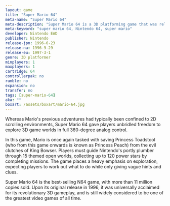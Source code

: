 ```yaml
---
layout: game
title: "Super Mario 64"
meta-name: "Super Mario 64"
meta-description: "Super Mario 64 is a 3D platforming game that was released alongside the Nintendo 64. It is the first Super Mario game to feature full 3D gameplay."
meta-keyword: "super mario 64, Nintendo 64, super mario"
developer: Nintendo EAD
publisher: Nintendo
release-jpn: 1996-6-23
release-na: 1996-9-29
release-eu: 1997-3-1
genre: 3D platformer
minplayers: 1
maxplayers: 1
cartridge: 64
controllerpak: no
rumble: no
expansion: no
transfer: no
tags: [super-mario-64]
aka: ""
boxart: /assets/boxart/mario-64.jpg
---
```


Whereas Mario's previous adventures had typically been confined to 2D scrolling environments, Super Mario 64 gave players unbridled freedom to explore 3D game worlds in full 360-degree analog control.

In this game, Mario is once again tasked with saving Princess Toadstool (who from this game onwards is known as Princess Peach) from the evil clutches of King Bowser. Players must guide Nintendo's portly plumber through 15 themed open worlds, collecting up to 120 power stars by completing missions. The game places a heavy emphasis on exploration, expecting players to work out what to do while only giving vague hints and clues.

Super Mario 64 is the best-selling N64 game, with more than 11 million copies sold. Upon its original release in 1996, it was universally acclaimed for its revolutionary 3D gameplay, and is still widely considered to be one of the greatest video games of all time.
